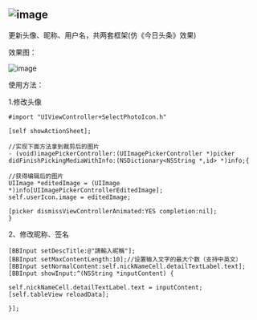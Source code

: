 
![image](https://raw.githubusercontent.com/bawangxx/BBInputKit/master/image/logo.png)
---
更新头像、昵称、用户名，共两套框架(仿《今日头条》效果)

效果图：

![image](https://raw.githubusercontent.com/bawangxx/BBInputKit/master/image/BBInputKit.gif)

使用方法：

1.修改头像
```
#import "UIViewController+SelectPhotoIcon.h"

[self showActionSheet];

//实现下面方法拿到裁剪后的图片
- (void)imagePickerController:(UIImagePickerController *)picker didFinishPickingMediaWithInfo:(NSDictionary<NSString *,id> *)info;{

//获得编辑后的图片
UIImage *editedImage = (UIImage *)info[UIImagePickerControllerEditedImage];
self.userIcon.image = editedImage;

[picker dismissViewControllerAnimated:YES completion:nil];
}
```

2、修改昵称、签名
```
[BBInput setDescTitle:@"請輸入昵稱"];
[BBInput setMaxContentLength:10];//设置输入文字的最大个数（支持中英文）
[BBInput setNormalContent:self.nickNameCell.detailTextLabel.text];
[BBInput showInput:^(NSString *inputContent) {

self.nickNameCell.detailTextLabel.text = inputContent;
[self.tableView reloadData];

}];
```

